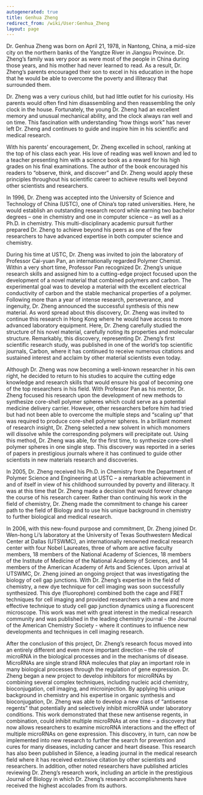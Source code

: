 ```yaml
---
autogenerated: true
title: Genhua Zheng
redirect_from: /wiki/User:Genhua_Zheng
layout: page
---
```


Dr. Genhua Zheng was born on April 21, 1978, in Nantong, China, a
mid-size city on the northern banks of the Yangtze River in Jiangsu
Province. Dr. Zheng’s family was very poor as were most of the people in
China during those years, and his mother had never learned to read. As a
result, Dr. Zheng’s parents encouraged their son to excel in his
education in the hope that he would be able to overcome the poverty and
illiteracy that surrounded them.

Dr. Zheng was a very curious child, but had little outlet for his
curiosity. His parents would often find him disassembling and then
reassembling the only clock in the house. Fortunately, the young Dr.
Zheng had an excellent memory and unusual mechanical ability, and the
clock always ran well and on time. This fascination with understanding
“how things work” has never left Dr. Zheng and continues to guide and
inspire him in his scientific and medical research.

With his parents’ encouragement, Dr. Zheng excelled in school, ranking
at the top of his class each year. His love of reading was well known
and led to a teacher presenting him with a science book as a reward for
his high grades on his final examinations. The author of the book
encouraged his readers to “observe, think, and discover” and Dr. Zheng
would apply these principles throughout his scientific career to achieve
results well beyond other scientists and researchers.

In 1996, Dr. Zheng was accepted into the University of Science and
Technology of China (USTC), one of China’s top rated universities. Here,
he would establish an outstanding research record while earning two
bachelor degrees – one in chemistry and one in computer science – as
well as a Ph.D. in chemistry. This multi-disciplinary academic pursuit
further prepared Dr. Zheng to achieve beyond his peers as one of the few
researchers to have advanced expertise in both computer science and
chemistry.

During his time at USTC, Dr. Zheng was invited to join the laboratory of
Professor Cai-yuan Pan, an internationally regarded Polymer Chemist.
Within a very short time, Professor Pan recognized Dr. Zheng’s unique
research skills and assigned him to a cutting-edge project focused upon
the development of a novel material that combined polymers and carbon.
The experimental goal was to develop a material with the excellent
electrical conductivity of carbon and the stable mechanical properties
of a polymer. Following more than a year of intense research,
perseverance, and ingenuity, Dr. Zheng announced the successful
synthesis of this new material. As word spread about this discovery, Dr.
Zheng was invited to continue this research in Hong Kong where he would
have access to more advanced laboratory equipment. Here, Dr. Zheng
carefully studied the structure of his novel material, carefully noting
its properties and molecular structure. Remarkably, this discovery,
representing Dr. Zheng’s first scientific research study, was published
in one of the world’s top scientific journals, Carbon, where it has
continued to receive numerous citations and sustained interest and
acclaim by other material scientists even today.

Although Dr. Zheng was now becoming a well-known researcher in his own
right, he decided to return to his studies to acquire the cutting edge
knowledge and research skills that would ensure his goal of becoming one
of the top researchers in his field. With Professor Pan as his mentor,
Dr. Zheng focused his research upon the development of new methods to
synthesize core-shell polymer spheres which could serve as a potential
medicine delivery carrier. However, other researchers before him had
tried but had not been able to overcome the multiple steps and “scaling
up” that was required to produce core-shell polymer spheres. In a
brilliant moment of research insight, Dr. Zheng selected a new solvent
in which monomers will dissolve while the corresponding polymers will
precipitate out. Using this method, Dr. Zheng was able, for the first
time, to synthesize core-shell polymer spheres in one single step. This
discovery was reported in a series of papers in prestigious journals
where it has continued to guide other scientists in new materials
research and discoveries.

In 2005, Dr. Zheng received his Ph.D. in Chemistry from the Department
of Polymer Science and Engineering at USTC – a remarkable achievement in
and of itself in view of his childhood surrounded by poverty and
illiteracy. It was at this time that Dr. Zheng made a decision that
would forever change the course of his research career. Rather than
continuing his work in the field of chemistry, Dr. Zheng made the
commitment to change his career path to the field of Biology and to use
his unique background in chemistry to further biological and medical
research.

In 2006, with this new-found purpose and commitment, Dr. Zheng joined
Dr. Wen-hong Li’s laboratory at the University of Texas Southwestern
Medical Center at Dallas (UTSWMC), an internationally renowned medical
research center with four Nobel Laureates, three of whom are active
faculty members, 18 members of the National Academy of Sciences, 18
members of the Institute of Medicine of the National Academy of
Sciences, and 14 members of the American Academy of Arts and Sciences.
Upon arrival at UTSWMC, Dr. Zheng joined an ongoing project that was
investigating the biology of cell gap junctions. With Dr. Zheng’s
expertise in the field of chemistry, a new dye technique for cell
imaging was soon successfully synthesized. This dye (fluorophore)
combined both the cage and FRET techniques for cell imaging and provided
researchers with a new and more effective technique to study cell gap
junction dynamics using a fluorescent microscope. This work was met with
great interest in the medical research community and was published in
the leading chemistry journal - the Journal of the American Chemistry
Society - where it continues to influence new developments and
techniques in cell imaging research.

After the conclusion of this project, Dr. Zheng’s research focus moved
into an entirely different and even more important direction – the role
of microRNA in the biological processes and in the mechanisms of
disease. MicroRNAs are single strand RNA molecules that play an
important role in many biological processes through the regulation of
gene expression. Dr. Zheng began a new project to develop inhibitors for
microRNAs by combining several complex techniques, including nucleic
acid chemistry, bioconjugation, cell imaging, and microinjection. By
applying his unique background in chemistry and his expertise in organic
synthesis and bioconjugation, Dr. Zheng was able to develop a new class
of “antisense regents” that potentially and selectively inhibit microRNA
under laboratory conditions. This work demonstrated that these new
antisense regents, in combination, could inhibit multiple microRNAs at
one time – a discovery that now allows researchers to examine microRNA
interactions and the effect of multiple microRNAs on gene expression.
This discovery, in turn, can now be implemented into new research to
further the search for prevention and cures for many diseases, including
cancer and heart disease. This research has also been published in
Silence, a leading journal in the medical research field where it has
received extensive citation by other scientists and researchers. In
addition, other noted researchers have published articles reviewing Dr.
Zheng’s research work, including an article in the prestigious Journal
of Biology in which Dr. Zheng’s research accomplishments have received
the highest accolades from its authors.
